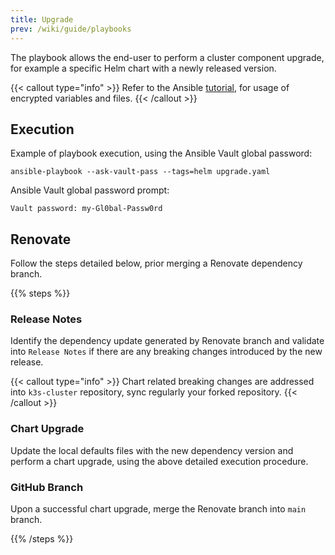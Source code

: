 ```yaml
---
title: Upgrade
prev: /wiki/guide/playbooks
---
```


The playbook allows the end-user to perform a cluster component upgrade, for example a specific Helm chart with a newly released version.

<!--more-->

{{< callout type="info" >}}
  Refer to the Ansible [tutorial](/k3s-cluster/tutorials/handbook/ansible), for usage of encrypted variables and files.
{{< /callout >}}

## Execution

Example of playbook execution, using the Ansible Vault global password:

```shell
ansible-playbook --ask-vault-pass --tags=helm upgrade.yaml
```

Ansible Vault global password prompt:

```shell
Vault password: my-Gl0bal-Passw0rd
```

## Renovate

Follow the steps detailed below, prior merging a Renovate dependency branch.

{{% steps %}}

### Release Notes

Identify the dependency update generated by Renovate branch and validate into `Release Notes` if there are any breaking changes introduced by the new release.

{{< callout type="info" >}}
  Chart related breaking changes are addressed into `k3s-cluster` repository, sync regularly your forked repository.
{{< /callout >}}

### Chart Upgrade

Update the local defaults files with the new dependency version and perform a chart upgrade, using the above detailed execution procedure.

### GitHub Branch

Upon a successful chart upgrade, merge the Renovate branch into `main` branch.

{{% /steps %}}
